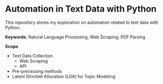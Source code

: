 # Automation in Text Data with Python

This repository stores my exploration on automation related to text data with Python.

**Keywords**: Natural Language Processing, Web Scraping, PDF Parsing

**Scope**

- Text Data Collection
  - Web Scraping
  - API
- Pre-precessing methods
- Latent Dirichlet Allocation (LDA) for Topic Modeling

